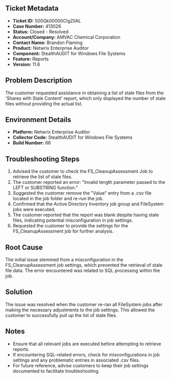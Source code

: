 ## Ticket Metadata
- **Ticket ID:** 500Qk00000CIgZlIAL
- **Case Number:** 413026
- **Status:** Closed - Resolved
- **Account/Company:** AMVAC Chemical Corporation
- **Contact Name:** Brandon Flaming
- **Product:** Netwrix Enterprise Auditor
- **Component:** StealthAUDIT for Windows File Systems
- **Feature:** Reports
- **Version:** 11.6

## Problem Description
The customer requested assistance in obtaining a list of stale files from the 'Shares with Stale Content' report, which only displayed the number of stale files without providing the actual list.

## Environment Details
- **Platform:** Netwrix Enterprise Auditor
- **Collector Code:** StealthAUDIT for Windows File Systems
- **Build Number:** 66

## Troubleshooting Steps
1. Advised the customer to check the FS_CleanupAssessment Job to retrieve the list of stale files.
2. The customer reported an error: "Invalid length parameter passed to the LEFT or SUBSTRING function."
3. Suggested the customer remove the "Value" entry from a .csv file located in the job folder and re-run the job.
4. Confirmed that the Active Directory Inventory job group and FileSystem jobs were executed.
5. The customer reported that the report was blank despite having stale files, indicating potential misconfiguration in job settings.
6. Requested the customer to provide the settings for the FS_CleanupAssessment job for further analysis.

## Root Cause
The initial issue stemmed from a misconfiguration in the FS_CleanupAssessment job settings, which prevented the retrieval of stale file data. The error encountered was related to SQL processing within the job.

## Solution
The issue was resolved when the customer re-ran all FileSystem jobs after making the necessary adjustments to the job settings. This allowed the customer to successfully pull up the list of stale files.

## Notes
- Ensure that all relevant jobs are executed before attempting to retrieve reports.
- If encountering SQL-related errors, check for misconfigurations in job settings and any problematic entries in associated .csv files.
- For future reference, advise customers to keep their job settings documented to facilitate troubleshooting.